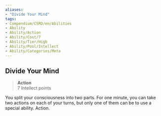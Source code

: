 ```yaml
---
aliases:
- "Divide Your Mind"
tags:
- Compendium/CSRD/en/Abilities
- Ability
- Ability/Action
- Ability/Cost/7
- Ability/Tier/High
- Ability/Pool/Intellect
- Ability/Categories/Meta
---
```


  
## Divide Your Mind  
>**Action**  
>7 Intellect points
  
You split your consciousness into two parts. For one minute, you can take two actions on each of your turns, but only one of them can be to use a special ability. Action.